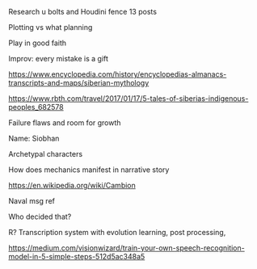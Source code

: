 Research u bolts and Houdini fence 13 posts

Plotting vs what planning

Play in good faith

Improv: every mistake is a gift

https://www.encyclopedia.com/history/encyclopedias-almanacs-transcripts-and-maps/siberian-mythology

https://www.rbth.com/travel/2017/01/17/5-tales-of-siberias-indigenous-peoples_682578

Failure flaws and room for growth

Name: Siobhan

Archetypal characters

How does mechanics manifest in narrative story

https://en.wikipedia.org/wiki/Cambion

Naval msg ref

Who decided that?

R? Transcription system with evolution learning, post processing,

https://medium.com/visionwizard/train-your-own-speech-recognition-model-in-5-simple-steps-512d5ac348a5

